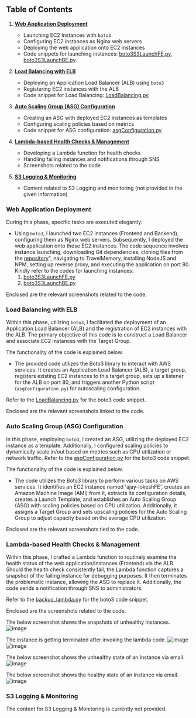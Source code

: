 ## Table of Contents

1. **[Web Application Deployment](#web-application-deployment)**
    - Launching EC2 Instances with `boto3`
    - Configuring EC2 instances as Nginx web servers
    - Deploying the web application onto EC2 instances
    - Code snippets for launching instances: [boto3S3LaunchFE.py](https://github.com/sayanalokesh/DynamicWebApplication/blob/main/boto3S3LaunchFE.py), [boto3S3LaunchBE.py](https://github.com/sayanalokesh/DynamicWebApplication/blob/main/boto3InstanceBE.py).

2. **[Load Balancing with ELB](#load-balancing-with-elb)**
    - Deploying an Application Load Balancer (ALB) using `boto3`
    - Registering EC2 instances with the ALB
    - Code snippet for Load Balancing: [LoadBalancing.py](https://github.com/sayanalokesh/DynamicWebApplication/blob/main/LoadBalancing.py)

3. **[Auto Scaling Group (ASG) Configuration](#auto-scaling-group-asg-configuration)**
    - Creating an ASG with deployed EC2 instances as templates
    - Configuring scaling policies based on metrics
    - Code snippet for ASG configuration: [asgConfiguration.py](https://github.com/sayanalokesh/DynamicWebApplication/blob/main/asgConfiguration.py)

4. **[Lambda-based Health Checks & Management](#lambda-based-health-checks--management)**
    - Developing a Lambda function for health checks
    - Handling failing instances and notifications through SNS
    - Screenshots related to the code

5. **[S3 Logging & Monitoring](#s3-logging--monitoring)**
    - Content related to S3 Logging and monitoring (not provided in the given information)


    
### Web Application Deployment

During this phase, specific tasks are executed elegantly:
- Using `boto3`, I launched two EC2 instances (Frontend and Backend), configuring them as Nginx web servers. Subsequently, I deployed the web application onto these EC2 instances.
The code sequence involves instance launching, downloading Git dependencies, cloning files from the [repository](https://github.com/UnpredictablePrashant/TravelMemory.git)", navigating to TravelMemory, installing NodeJS and NPM, setting up reverse proxy, and executing the application on port 80.
Kindly refer to the codes for launching instances:
    1. [boto3S3LaunchFE.py](https://github.com/sayanalokesh/DynamicWebApplication/blob/main/boto3S3LaunchFE.py)
    2. [boto3S3LaunchBE.py](https://github.com/sayanalokesh/DynamicWebApplication/blob/main/boto3InstanceBE.py)

Enclosed are the relevant screenshots related to the code.

### Load Balancing with ELB

Within this phase, utilizing `boto3`, I facilitated the deployment of an Application Load Balancer (ALB) and the registration of EC2 instances with the ALB.
The primary objective of this code is to construct a Load Balancer and associate EC2 instances with the Target Group.

The functionality of the code is explained below.

- The provided code utilizes the Boto3 library to interact with AWS services. It creates an Application Load Balancer (ALB), a target group, registers existing EC2 instances to this target group, sets up a listener for the ALB on port 80, and triggers another Python script (`asgConfiguration.py`) for autoscaling configuration.

Refer to the [LoadBalancing.py](https://github.com/sayanalokesh/DynamicWebApplication/blob/main/LoadBalancing.py) for the boto3 code snippet.


Enclosed are the relevant screenshots linked to the code.

### Auto Scaling Group (ASG) Configuration

In this phase, employing `boto3`, I created an ASG, utilizing the deployed EC2 instance as a template. Additionally, I configured scaling policies to dynamically scale in/out based on metrics such as CPU utilization or network traffic.
Refer to the [asgConfiguration.py](https://github.com/sayanalokesh/DynamicWebApplication/blob/main/asgConfiguration.py) for the boto3 code snippet.

The functionality of the code is explained below.

- The code utilizes the Boto3 library to perform various tasks on AWS services. It identifies an EC2 instance named 'ajay-lokeshFE', creates an Amazon Machine Image (AMI) from it, extracts its configuration details, creates a Launch Template, and establishes an Auto Scaling Group (ASG) with scaling policies based on CPU utilization. Additionally, it assigns a Target Group and sets upscaling policies for the Auto Scaling Group to adjust capacity based on the average CPU utilization.

Enclosed are the relevant screenshots tied to the code.

### Lambda-based Health Checks & Management

Within this phase, I crafted a Lambda function to routinely examine the health status of the web application/Instances (Frontend) via the ALB. Should the health check consistently fail, the Lambda function captures a snapshot of the failing instance for debugging purposes. It then terminates the problematic instance, allowing the ASG to replace it. Additionally, the code sends a notification through SNS to administrators.

Refer to the [backup_lambda.py](https://github.com/sayanalokesh/DynamicWebApplication/blob/main/backup_lambda.py) for the boto3 code snippet.

Enclosed are the  screenshots related to the code.

The below screenshot shows the snapshots of unhealthy Instances.
![image](https://github.com/sayanalokesh/DynamicWebApplication/assets/105637305/a813c98c-e053-40b9-9078-4706cc27f109)

The instance is getting terminated after invoking the lambda code.
![image](https://github.com/sayanalokesh/DynamicWebApplication/assets/105637305/d93a5fb9-87dd-4407-b461-e4d941f0e179)
![image](https://github.com/sayanalokesh/DynamicWebApplication/assets/105637305/14ad5697-2e4f-41b3-8b6f-fa855c57aaaa)

The below screenshot shows the unhealthy state of an Instance via email.
![image](https://github.com/sayanalokesh/DynamicWebApplication/assets/105637305/0bf0a580-4c00-48fa-8e05-51a4958ce5fb)

The below screenshot shows the healthy state of an Instance via email.
![image](https://github.com/sayanalokesh/DynamicWebApplication/assets/105637305/7d5967af-d524-4f27-8d00-e04b08c41213)






### S3 Logging & Monitoring

The content for S3 Logging & Monitoring is currently not provided.
